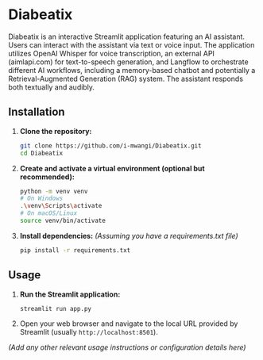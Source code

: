 # Diabeatix

Diabeatix is an interactive Streamlit application featuring an AI assistant. Users can interact with the assistant via text or voice input. The application utilizes OpenAI Whisper for voice transcription, an external API (aimlapi.com) for text-to-speech generation, and Langflow to orchestrate different AI workflows, including a memory-based chatbot and potentially a Retrieval-Augmented Generation (RAG) system. The assistant responds both textually and audibly.

## Installation

1.  **Clone the repository:**
    ```bash
    git clone https://github.com/i-mwangi/Diabeatix.git
    cd Diabeatix
    ```

2.  **Create and activate a virtual environment (optional but recommended):**
    ```bash
    python -m venv venv
    # On Windows
    .\venv\Scripts\activate
    # On macOS/Linux
    source venv/bin/activate
    ```

3.  **Install dependencies:**
    *(Assuming you have a requirements.txt file)*
    ```bash
    pip install -r requirements.txt
    ```

## Usage

1.  **Run the Streamlit application:**
    ```bash
    streamlit run app.py
    ```

2.  Open your web browser and navigate to the local URL provided by Streamlit (usually `http://localhost:8501`).

*(Add any other relevant usage instructions or configuration details here)* 
